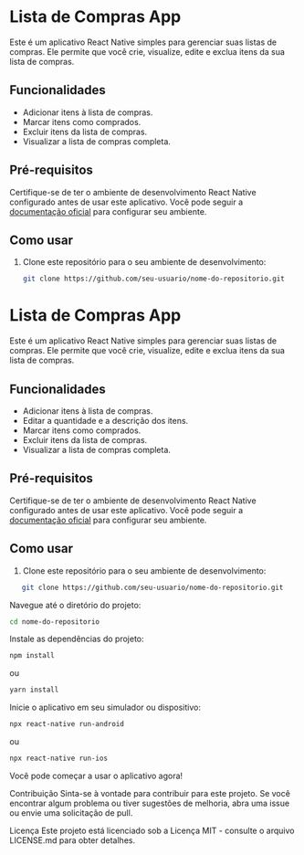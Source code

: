 

# Lista de Compras App

Este é um aplicativo React Native simples para gerenciar suas listas de compras. Ele permite que você crie, visualize, edite e exclua itens da sua lista de compras.

## Funcionalidades

- Adicionar itens à lista de compras.
- Marcar itens como comprados.
- Excluir itens da lista de compras.
- Visualizar a lista de compras completa.

## Pré-requisitos

Certifique-se de ter o ambiente de desenvolvimento React Native configurado antes de usar este aplicativo. Você pode seguir a [documentação oficial](https://reactnative.dev/docs/environment-setup) para configurar seu ambiente.

## Como usar

1. Clone este repositório para o seu ambiente de desenvolvimento:

   ```bash
   git clone https://github.com/seu-usuario/nome-do-repositorio.git


# Lista de Compras App

Este é um aplicativo React Native simples para gerenciar suas listas de compras. Ele permite que você crie, visualize, edite e exclua itens da sua lista de compras.

## Funcionalidades

- Adicionar itens à lista de compras.
- Editar a quantidade e a descrição dos itens.
- Marcar itens como comprados.
- Excluir itens da lista de compras.
- Visualizar a lista de compras completa.

## Pré-requisitos

Certifique-se de ter o ambiente de desenvolvimento React Native configurado antes de usar este aplicativo. Você pode seguir a [documentação oficial](https://reactnative.dev/docs/environment-setup) para configurar seu ambiente.

## Como usar

1. Clone este repositório para o seu ambiente de desenvolvimento:

```bash
   git clone https://github.com/seu-usuario/nome-do-repositorio.git
```

Navegue até o diretório do projeto:


 ```bash
cd nome-do-repositorio
```

Instale as dependências do projeto:

 ```bash
npm install
```
ou

 ```bash
yarn install
``` 

Inicie o aplicativo em seu simulador ou dispositivo:

 ```bash
npx react-native run-android
```
ou
 ```bash
npx react-native run-ios
```
Você pode começar a usar o aplicativo agora!

Contribuição
Sinta-se à vontade para contribuir para este projeto. Se você encontrar algum problema ou tiver sugestões de melhoria, abra uma issue ou envie uma solicitação de pull.

Licença
Este projeto está licenciado sob a Licença MIT - consulte o arquivo LICENSE.md para obter detalhes.
